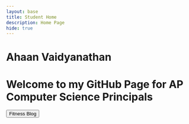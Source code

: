 ```yaml
---
layout: base
title: Student Home 
description: Home Page
hide: true
---
```


# Ahaan Vaidyanathan 
# Welcome to my GitHub Page for AP Computer Science Principals 


<a href="{{site.baseurl}}/fitness-blog/"><button>Fitness Blog</button></a>